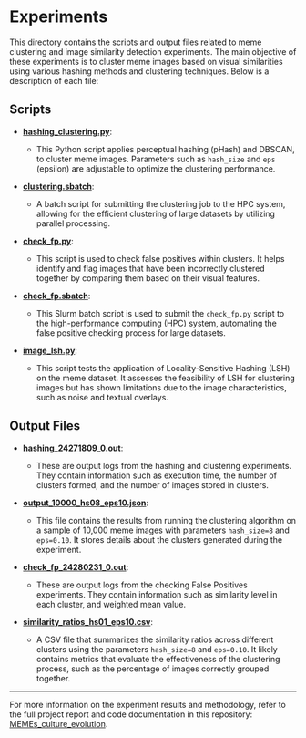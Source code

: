 # Experiments

This directory contains the scripts and output files related to meme clustering and image similarity detection experiments. The main objective of these experiments is to cluster meme images based on visual similarities using various hashing methods and clustering techniques. Below is a description of each file:

## Scripts

- **[hashing_clustering.py](https://github.com/MaoYingrong/MEMEs_culture_evolution/edit/main/Experiments/hashing_clustering.py)**:
  - This Python script applies perceptual hashing (pHash) and DBSCAN, to cluster meme images. Parameters such as `hash_size` and `eps` (epsilon) are adjustable to optimize the clustering performance.  

- **[clustering.sbatch](https://github.com/MaoYingrong/MEMEs_culture_evolution/edit/main/Experiments/clustering.sbatch)**:
  - A batch script for submitting the clustering job to the HPC system, allowing for the efficient clustering of large datasets by utilizing parallel processing.

- **[check_fp.py](https://github.com/MaoYingrong/MEMEs_culture_evolution/edit/main/Experiments/check_fp.py)**:
  - This script is used to check false positives within clusters. It helps identify and flag images that have been incorrectly clustered together by comparing them based on their visual features.

- **[check_fp.sbatch](https://github.com/MaoYingrong/MEMEs_culture_evolution/edit/main/Experiments/check_fp.sbatch)**:
  - This Slurm batch script is used to submit the `check_fp.py` script to the high-performance computing (HPC) system, automating the false positive checking process for large datasets.

- **[image_lsh.py](https://github.com/MaoYingrong/MEMEs_culture_evolution/edit/main/Experiments/image_lsh.py)**:
  - This script tests the application of Locality-Sensitive Hashing (LSH) on the meme dataset. It assesses the feasibility of LSH for clustering images but has shown limitations due to the image characteristics, such as noise and textual overlays.

## Output Files

- **[hashing_24271809_0.out](https://github.com/MaoYingrong/MEMEs_culture_evolution/edit/main/Experiments/hashing_24271809_0.out)**:
  - These are output logs from the hashing and clustering experiments. They contain information such as execution time, the number of clusters formed, and the number of images stored in clusters. 

- **[output_10000_hs08_eps10.json](https://github.com/MaoYingrong/MEMEs_culture_evolution/edit/main/Experiments/output_10000_hs08_eps10.json)**:
  - This file contains the results from running the clustering algorithm on a sample of 10,000 meme images with parameters `hash_size=8` and `eps=0.10`. It stores details about the clusters generated during the experiment.

- **[check_fp_24280231_0.out](https://github.com/MaoYingrong/MEMEs_culture_evolution/edit/main/Experiments/check_fp_24280231_0.out)**:
  - These are output logs from the checking False Positives experiments. They contain information such as similarity level in each cluster, and weighted mean value.

- **[similarity_ratios_hs01_eps10.csv](https://github.com/MaoYingrong/MEMEs_culture_evolution/edit/main/Experiments/similarity_ratios_hs01_eps10.csv)**:
  - A CSV file that summarizes the similarity ratios across different clusters using the parameters `hash_size=8` and `eps=0.10`. It likely contains metrics that evaluate the effectiveness of the clustering process, such as the percentage of images correctly grouped together.

---

For more information on the experiment results and methodology, refer to the full project report and code documentation in this repository: [MEMEs_culture_evolution](https://github.com/MaoYingrong/MEMEs_culture_evolution).
